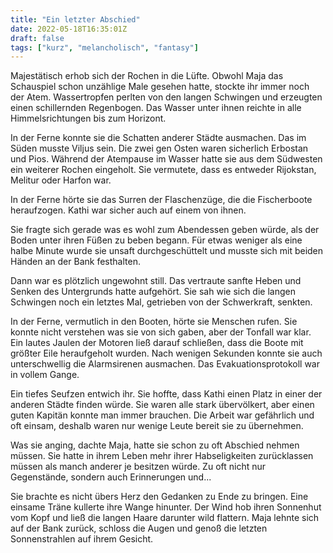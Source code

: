 ```yaml
---
title: "Ein letzter Abschied"
date: 2022-05-18T16:35:01Z
draft: false
tags: ["kurz", "melancholisch", "fantasy"]
---
```


Majestätisch erhob sich der Rochen in die Lüfte. Obwohl Maja das Schauspiel schon unzählige Male gesehen hatte, stockte ihr immer noch der Atem.
Wassertropfen perlten von den langen Schwingen und erzeugten einen schillernden Regenbogen.
Das Wasser unter ihnen reichte in alle Himmelsrichtungen bis zum Horizont.

In der Ferne konnte sie die Schatten anderer Städte ausmachen. Das im Süden musste Viljus sein. Die zwei gen Osten waren sicherlich Erbostan und Pios. Während der Atempause im Wasser hatte sie aus dem Südwesten ein weiterer Rochen eingeholt. Sie vermutete, dass es entweder Rijokstan, Melitur oder Harfon war. 

In der Ferne hörte sie das Surren der Flaschenzüge, die die Fischerboote heraufzogen. Kathi war sicher auch auf einem von ihnen.

Sie fragte sich gerade was es wohl zum Abendessen geben würde, als der Boden unter ihren Füßen zu beben begann. Für etwas weniger als eine halbe Minute wurde sie unsaft durchgeschüttelt und musste sich mit beiden Händen an der Bank festhalten.

Dann war es plötzlich ungewohnt still. Das vertraute sanfte Heben und Senken des Untergrunds hatte aufgehört. Sie sah wie sich die langen Schwingen noch ein letztes Mal, getrieben von der Schwerkraft, senkten.

In der Ferne, vermutlich in den Booten, hörte sie Menschen rufen. Sie konnte nicht verstehen was sie von sich gaben, aber der Tonfall war klar. Ein lautes Jaulen der Motoren ließ darauf schließen, dass die Boote mit größter Eile heraufgeholt wurden. Nach wenigen Sekunden konnte sie auch unterschwellig die Alarmsirenen ausmachen. Das Evakuationsprotokoll war in vollem Gange.

Ein tiefes Seufzen entwich ihr. Sie hoffte, dass Kathi einen Platz in einer der anderen Städte finden würde. Sie waren alle stark übervölkert, aber einen guten Kapitän konnte man immer brauchen. Die Arbeit war gefährlich und oft einsam, deshalb waren nur wenige Leute bereit sie zu übernehmen.

Was sie anging, dachte Maja, hatte sie schon zu oft Abschied nehmen müssen. Sie hatte in ihrem Leben mehr ihrer Habseligkeiten zurücklassen müssen als manch anderer je besitzen würde. Zu oft nicht nur Gegenstände, sondern auch Erinnerungen und...

Sie brachte es nicht übers Herz den Gedanken zu Ende zu bringen. Eine einsame Träne kullerte ihre Wange hinunter. Der Wind hob ihren Sonnenhut vom Kopf und ließ die langen Haare darunter wild flattern. Maja lehnte sich auf der Bank zurück, schloss die Augen und genoß die letzten Sonnenstrahlen auf ihrem Gesicht.
